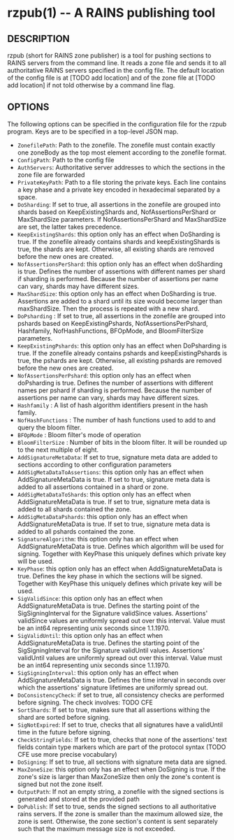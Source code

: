 rzpub(1) -- A RAINS publishing tool
===========================

## DESCRIPTION

rzpub (short for RAINS zone publisher) is a tool for pushing sections to RAINS
servers from the command line. It reads a zone file and sends it to all
authoritative RAINS servers specified in the config file. The default location
of the config file is at [TODO add location] and of the zone file at [TODO add
location] if not told otherwise by a command line flag.

## OPTIONS

The following options can be specified in the configuration file for the rzpub
program. Keys are to be specified in a top-level JSON map.

* `ZonefilePath`: Path to the zonefile. The zonefile must contain exactly one zoneBody as the top
  most element according to the zonefile format.
* `ConfigPath`: Path to the config file
* `AuthServers`: Authoritative server addresses to which the sections in the zone file are forwarded
* `PrivateKeyPath`: Path to a file storing the private keys. Each line contains a key phase and a
  private key encoded in hexadecimal separated by a space.
* `DoSharding`: If set to true, all assertions in the zonefile are grouped into shards based on
  KeepExistingShards and, NofAssertionsPerShard or MaxShardSize parameters. If NofAssertionsPerShard
  and MaxShardSize are set, the latter takes precedence.
* `KeepExistingShards`: this option only has an effect when DoSharding is true. If the zonefile
  already contains shards and keepExistingShards is true, the shards are kept. Otherwise, all
  existing shards are removed before the new ones are created.
* `NofAssertionsPerShard`: this option only has an effect when doSharding is true. Defines the
  number of assertions with different names per shard if sharding is performed. Because the number
  of assertions per name can vary, shards may have different sizes.
* `MaxShardSize`: this option only has an effect when DoSharding is true. Assertions are added to a
  shard until its size would become larger than maxShardSize. Then the process is repeated with a
  new shard.
* `DoPsharding` : If set to true, all assertions in the zonefile are grouped into pshards based on
  KeepExistingPshards, NofAssertionsPerPshard, Hashfamily, NofHashFunctions, BFOpMode, and
  BloomFilterSize parameters.
* `KeepExistingPshards`: this option only has an effect when DoPsharding is true. If the zonefile
  already contains pshards and keepExistingPshards is true, the pshards are kept. Otherwise, all
  existing pshards are removed before the new ones are created.
* `NofAssertionsPerPshard`: this option only has an effect when doPsharding is true. Defines the
  number of assertions with different names per pshard if sharding is performed. Because the number
  of assertions per name can vary, shards may have different sizes.
* `Hashfamily` : A list of hash algorithm identifiers present in the hash family.
* `NofHashFunctions` : The number of hash functions used to add to and query the bloom filter.
* `BFOpMode` : Bloom filter's mode of operation
* `BloomFilterSize` : Number of bits in the bloom filter. It will be rounded up to the next multiple
  of eight.
* `AddSignatureMetaData`: If set to true, signature meta data are added to sections according to
  other configuration parameters
* `AddSigMetaDataToAssertions`: this option only has an effect when AddSignatureMetaData is true. If
  set to true, signature meta data is added to all assertions contained in a shard or zone.
* `AddSigMetaDataToShards`: this option only has an effect when AddSignatureMetaData is true. If set
  to true, signature meta data is added to all shards contained the zone.
* `AddSigMetaDataPshards`: this option only has an effect when AddSignatureMetaData is true. If set
  to true, signature meta data is added to all pshards contained the zone.
* `SignatureAlgorithm`: this option only has an effect when AddSignatureMetaData is true. Defines
  which algorithm will be used for signing. Together with KeyPhase this uniquely defines which
  private key will be used.
* `KeyPhase`: this option only has an effect when AddSignatureMetaData is true. Defines the key
  phase in which the sections will be signed. Together with KeyPhase this uniquely defines which
  private key will be used.
* `SigValidSince`: this option only has an effect when AddSignatureMetaData is true. Defines the
  starting point of the SigSigningInterval for the Signature validSince values. Assertions'
  validSince values are uniformly spread out over this interval. Value must be an int64 representing
  unix seconds since 1.1.1970.
* `SigValidUntil`: this option only has an effect when AddSignatureMetaData is true. Defines the
  starting point of the SigSigningInterval for the Signature validUntil values. Assertions'
  validUntil values are uniformly spread out over this interval. Value must be an int64 representing
  unix seconds since 1.1.1970.
* `SigSigningInterval`: this option only has an effect when AddSignatureMetaData is true. Defines
  the time interval in seconds over which the assertions' signature lifetimes are uniformly spread
  out.
* `DoConsistencyCheck`: if set to true, all consistency checks are performed before signing. The
  check involves: TODO CFE
* `SortShards`: If set to true, makes sure that all assertions withing the shard are sorted before
  signing.
* `SigNotExpired`: If set to true, checks that all signatures have a validUntil time in the future
  before signing.
* `CheckStringFields`: If set to true, checks that none of the assertions' text fields contain
  type markers which are part of the protocol syntax (TODO CFE use more precise
  vocabulary)
* `DoSigning`: If set to true, all sections with signature meta data are signed.
* `MaxZoneSize`: this option only has an effect when DoSigning is true. If the zone's size is larger
  than MaxZoneSize then only the zone's content is signed but not the zone itself.
* `OutputPath`: If not an empty string, a zonefile with the signed sections is generated and
  stored at the provided path
* `DoPublish`: If set to true, sends the signed sections to all authoritative rains servers. If the
  zone is smaller than the maximum allowed size, the zone is sent. Otherwise, the zone section's
  content is sent separately such that the maximum message size is not exceeded.
